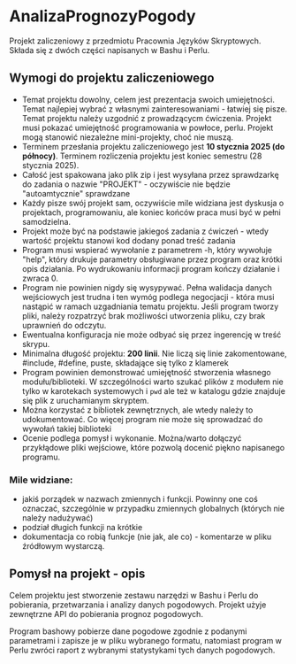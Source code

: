 # AnalizaPrognozyPogody
Projekt zaliczeniowy z przedmiotu Pracownia Języków Skryptowych. Składa się z dwóch części napisanych w Bashu i Perlu.

## Wymogi do projektu zaliczeniowego
* Temat projektu dowolny, celem jest prezentacja swoich umiejętności. Temat najlepiej wybrać z własnymi zainteresowaniami - łatwiej się pisze. Temat projektu należy uzgodnić z prowadzącycm ćwiczenia. Projekt musi pokazać umiejętność programowania w powłoce, perlu. Projekt mogą stanowić niezależne mini-projekty, choć nie muszą.
* Terminem przesłania projektu zaliczeniowego jest **10 stycznia 2025 (do północy)**. Terminem rozliczenia projektu jest koniec semestru (28 stycznia 2025).
* Całość jest spakowana jako plik zip i jest wysyłana przez sprawdzarkę do zadania o nazwie "PROJEKT" - oczywiście nie będzie "autoamtycznie" sprawdzane
* Każdy pisze swój projekt sam, oczywiście mile widziana jest dyskusja o projektach, programowaniu, ale koniec końców praca musi być w pełni samodzielna.
* Projekt może być na podstawie jakiegoś zadania z ćwiczeń - wtedy wartość projektu stanowi kod dodany ponad treść zadania
* Program musi wspierać wywołanie z parametrem -h, który wywołuje "help", który drukuje parametry obsługiwane przez program oraz krótki opis działania. Po wydrukowaniu informacji program kończy działanie i zwraca 0.
* Program nie powinien nigdy się wysypywać. Pełna walidacja danych wejściowych jest trudna i ten wymóg podlega negocjacji - która musi nastąpić w ramach uzgadniania tematu projektu. Jeśli program tworzy pliki, należy rozpatrzyć brak możliwości utworzenia pliku, czy brak uprawnień do odczytu.
* Ewentualna konfiguracja nie może odbyać się przez ingerencję w treść skrypu.
* Minimalna długość projektu: **200 linii**. Nie liczą się linie zakomentowane, #include, #define, puste, składające się tylko z klamerek
* Program powinien demonstrować umiejętność stworzenia własnego modułu/biblioteki. W szczególności warto szukać plików z modułem nie tylko w karotekach systemowych i `pwd` ale też w katalogu gdzie znajduje się plik z uruchamianym skryptem.
* Można korzystać z bibliotek zewnętrznych, ale wtedy należy to udokumentować. Co więcej program nie może się sprowadzać do wywołań takiej biblioteki
* Ocenie podlega pomysł i wykonanie. Można/warto dołączyć przykłądowe pliki wejściowe, które pozwolą docenić piękno napisanego programu.

### Mile widziane:
* jakiś porządek w nazwach zmiennych i funkcji. Powinny one coś oznaczać, szczególnie w przypadku zmiennych globalnych (których nie należy nadużywać)
* podział długich funkcji na krótkie
* dokumentacja co robią funkcje (nie jak, ale co) - komentarze w pliku źródłowym wystarczą.

## Pomysł na projekt - opis
Celem projektu jest stworzenie zestawu narzędzi w Bashu i Perlu do pobierania, przetwarzania i analizy danych pogodowych. Projekt użyje zewnętrzne API do pobierania prognoz pogodowych.

Program bashowy pobierze dane pogodowe zgodnie z podanymi parametrami i zapisze je w pliku wybranego formatu, natomiast program w Perlu zwróci raport z wybranymi statystykami tych danych pogodowych.

